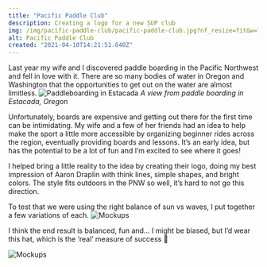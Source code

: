 ```yaml
---
title: "Pacific Paddle Club"
description: Creating a logo for a new SUP club
img: /img/pacific-paddle-club/pacific-paddle-club.jpg?nf_resize=fit&w=751&h=563
alt: Pacific Paddle Club
created: "2021-04-10T14:21:51.640Z"
---
```

Last year my wife and I discovered paddle boarding in the Pacific Northwest and fell in love with it. There are so many bodies of water in Oregon and Washington that the opportunities to get out on the water are almost limitless. 
![Paddleboarding in Estacada](/img/pacific-paddle-club/estacada.jpeg?nf_resize=fit&h=563)
*A view from paddle boarding in Estacada, Oregon*

Unfortunately, boards are expensive and getting out there for the first time can be intimidating. My wife and a few of her friends had an idea to help make the sport a little more accessible by organizing beginner rides across the region, eventually providing boards and lessons. It’s an early idea, but has the potential to be a lot of fun and I’m excited to see where it goes!

I helped bring a little reality to the idea by creating their logo, doing my best impression of Aaron Draplin with think lines, simple shapes, and bright colors. The style fits outdoors in the PNW so well, it’s hard to not go this direction.

To test that we were using the right balance of sun vs waves, I put together a few variations of each.
![Mockups](/img/pacific-paddle-club/ppc-variations.jpg?nf_resize=fit&w=751&h=563)

I think the end result is balanced, fun and... I might be biased, but I’d wear this hat, which is the ‘real’ measure of success 🤪

![Mockups](/img/pacific-paddle-club/mockups.jpg?nf_resize=fit&w=751&h=563)